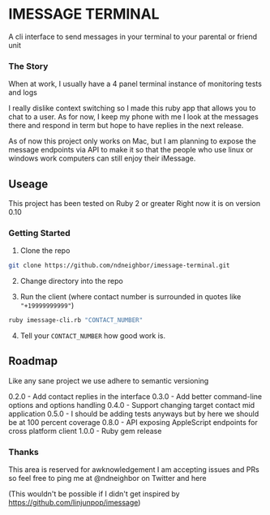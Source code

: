 # IMESSAGE TERMINAL

A cli interface to send messages in your terminal to your parental or friend unit

### The Story

When at work, I usually have a 4 panel terminal instance of monitoring tests and logs

I really dislike context switching so I made this ruby app that allows you to chat to a user.
As for now, I keep my phone with me I look at the messages there and respond in term but hope
to have replies in the next release.

As of now this project only works on Mac, but I am planning to expose the message endpoints via
API to make it so that the people who use linux or windows work computers can still enjoy their 
iMessage.

## Useage

This project has been tested on Ruby 2 or greater 
Right now it is on version 0.10

### Getting Started

1. Clone the repo

```bash
git clone https://github.com/ndneighbor/imessage-terminal.git
```

2. Change directory into the repo

3. Run the client (where contact number is surrounded in quotes like `"+19999999999"`)

```bash
ruby imessage-cli.rb "CONTACT_NUMBER"
```

4. Tell your `CONTACT_NUMBER` how good work is.

## Roadmap

Like any sane project we use adhere to semantic versioning

0.2.0 - Add contact replies in the interface
0.3.0 - Add better command-line options and options handling
0.4.0 - Support changing target contact mid application
0.5.0 - I should be adding tests anyways but by here we should be at 100 percent coverage
0.8.0 - API exposing AppleScript endpoints for cross platform client
1.0.0 - Ruby gem release

### Thanks

This area is reserved for awknowledgement
I am accepting issues and PRs so feel free to ping me at @ndneighbor on Twitter and here

(This wouldn't be possible if I didn't get inspired by https://github.com/linjunpop/imessage)

